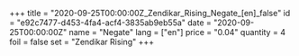 +++
title = "2020-09-25T00:00:00Z_Zendikar_Rising_Negate_[en]_false"
id = "e92c7477-d453-4fa4-acf4-3835ab9eb55a"
date = "2020-09-25T00:00:00Z"
name = "Negate"
lang = ["en"]
price = "0.04"
quantity = 4
foil = false
set = "Zendikar Rising"
+++
